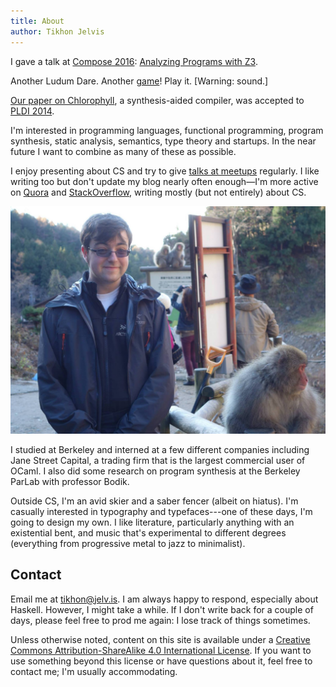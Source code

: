 ```yaml
---
title: About
author: Tikhon Jelvis
---
```


<div class="content">

<div class="announcement">

I gave a talk at [Compose 2016][compose]: [Analyzing Programs with Z3](talks/compose-2016).

[compose]: http://www.composeconference.org/2016/
<div> </div>


Another Ludum Dare. Another [game][shattered-worlds]! Play it. [Warning: sound.]

<div> </div>

[Our paper on Chlorophyll](chlorophyll.pdf), a synthesis-aided compiler, was accepted to [PLDI 2014][PLDI].

</div>

[shattered-worlds]: http://alexnisnevich.github.io/ld30/
[PLDI]: http://conferences.inf.ed.ac.uk/pldi2014/acceptedpapers.html

I'm interested in programming languages, functional programming, program synthesis, static analysis, semantics, type theory and startups. In the near future I want to combine as many of these as possible.

I enjoy presenting about CS and try to give [talks at meetups](talks) regularly. I like writing too but don't update my blog nearly often enough—I'm more active on [Quora](https://www.quora.com/Tikhon-Jelvis/answers) and [StackOverflow](http://stackoverflow.com/users/286871/tikhon-jelvis), writing mostly (but not entirely) about CS.

![A couple of monkeys. I'm the one on the left.](img/me_with_monkey.jpg)

I studied at Berkeley and interned at a few different companies including Jane Street Capital, a trading firm that is the largest commercial user of OCaml. I also did some research on program synthesis at the Berkeley ParLab with professor Bodik.

Outside CS, I'm an avid skier and a saber fencer (albeit on hiatus). I'm casually interested in typography and typefaces---one of these days, I'm going to design my own. I like literature, particularly anything with an existential bent, and music that's experimental to different degrees (everything from progressive metal to jazz to minimalist).

## Contact

Email me at [tikhon@jelv.is](mailto:tikhon@jelv.is). I am always happy to respond, especially about Haskell. However, I might take a while. If I don't write back for a couple of days, please feel free to prod me again: I lose track of things sometimes.

Unless otherwise noted, content on this site is available under a <a rel="license" href="http://creativecommons.org/licenses/by-sa/4.0/">Creative Commons Attribution-ShareAlike 4.0 International License</a>. If you want to use something beyond this license or have questions about it, feel free to contact me; I'm usually accommodating.

</div>
